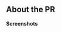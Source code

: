 <!-- The text between the arrows are comments - they will not be visible on your PR. -->
<!-- To automatically tag this PR, add the uppercase label(s) surrounded by brackets below, for example: [LABEL] -->

## About the PR <!-- Describe the Pull Request here. What does it change? What other things could this impact? -->

**Screenshots**
<!-- If applicable, add screenshots to showcase your PR. If your PR is a visual change, add
screenshots or it's liable to be closed by maintainers. -->
